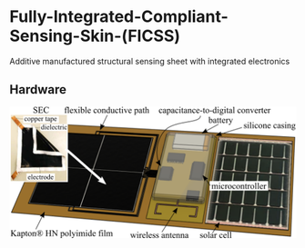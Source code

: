 # Fully-Integrated-Compliant-Sensing-Skin-(FICSS)

Additive manufactured structural sensing sheet with integrated electronics 


## Hardware

<p align="center">
<img src="figures/sensing_sheet.png" alt="drawing" width="700"/> <br> 

</p>
<p align="center">
</p>


